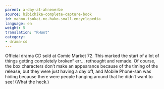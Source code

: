 ```yaml
---
parent: a-day-at-ahnenerbe
source: hibichika-complete-capture-book
id: mahou-tsukai-no-hako-small-encyclopedia
language: en
weight: 5
translation: "RHuot"
category:
- drama-cd
---
```


Official drama CD sold at Comic Market 72. This marked the start of a lot of things getting completely broken“ err… rethought and remade. Of course, the box characters don’t make an appearance because of the timing of the release, but they were just having a day off, and Mobile Phone-san was hiding because there were people hanging around that he didn’t want to see! (What the heck.)
